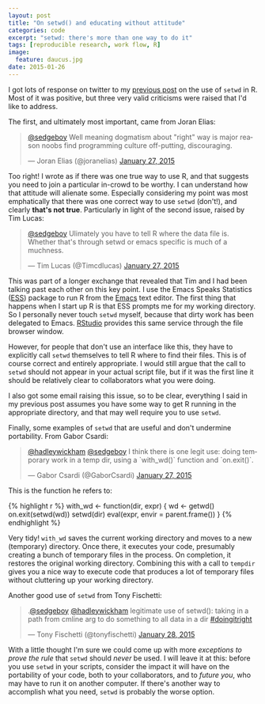 ```yaml
---
layout: post
title: "On setwd() and educating without attitude"
categories: code
excerpt: "setwd: there's more than one way to do it"
tags: [reproducible research, work flow, R]
image:
  feature: daucus.jpg
date: 2015-01-26
---
```


I got lots of response on twitter to my
[previous post](http://plantarum.ca/code/setwd/) on the use of `setwd` in
R. Most of it was positive, but three very valid criticisms were raised
that I'd like to address.

The first, and ultimately most important, came from Joran Elias:

<blockquote class="twitter-tweet" data-conversation="none" lang="en"><p><a href="https://twitter.com/sedgeboy">@sedgeboy</a> Well meaning dogmatism about &quot;right&quot; way is major reason noobs find programming culture off-putting, discouraging.</p>&mdash; Joran Elias (@joranelias) <a href="https://twitter.com/joranelias/status/559912734452510720">January 27, 2015</a></blockquote>
<script async src="//platform.twitter.com/widgets.js"
charset="utf-8"></script>

Too right! I wrote as if there was one true way to use R, and that suggests
you need to join a particular in-crowd to be worthy. I can understand how
that attitude will alienate some. Especially considering my point was most
emphatically that there was one correct way to use `setwd` (don't!), and
clearly **that's not true**. Particularly in light of the second issue,
raised by Tim Lucas:

<blockquote class="twitter-tweet" data-conversation="none" lang="en"><p><a href="https://twitter.com/sedgeboy">@sedgeboy</a> Ulimately you have to tell R where the data file is. Whether that&#39;s through setwd or emacs specific is much of a muchness.</p>&mdash; Tim Lucas (@Timcdlucas) <a href="https://twitter.com/Timcdlucas/status/560095707609448448">January 27, 2015</a></blockquote>
<script async src="//platform.twitter.com/widgets.js"
charset="utf-8"></script>

This was part of a longer exchange that revealed that Tim and I had been
talking past each other on this key point. I use the Emacs Speaks
Statistics ([ESS](http://ess.r-project.org/)) package to run R from the
[Emacs](https://www.gnu.org/software/emacs/) text editor. The first thing
that happens when I start up R is that ESS prompts me for my working
directory. So I personally never touch `setwd` myself, because that dirty
work has been delegated to Emacs. [RStudio](http://www.rstudio.com/)
provides this same service through the file browser window.

However, for people that don't use an interface like this, they have to
explicitly call `setwd` themselves to tell R where to find their files.
This is of course correct and entirely appropriate. I would still argue
that the call to `setwd` should not appear in your actual script file, but
if it was the first line it should be relatively clear to collaborators
what you were doing.

I also got some email raising this issue, so to be clear, everything I said
in my previous post assumes you have some way to get R running in the
appropriate directory, and that may well require you to use `setwd`.

Finally, some examples of `setwd` that are useful and don't undermine
portability. From Gabor Csardi:

<blockquote class="twitter-tweet" lang="en"><p><a href="https://twitter.com/hadleywickham">@hadleywickham</a> <a href="https://twitter.com/sedgeboy">@sedgeboy</a> I think there is one legit use: doing temporary work in a temp dir, using a `with_wd()` function and `on.exit()`.</p>&mdash; Gabor Csardi (@GaborCsardi) <a href="https://twitter.com/GaborCsardi/status/560075968589864960">January 27, 2015</a></blockquote>
<script async src="//platform.twitter.com/widgets.js"
charset="utf-8"></script>

This is the function he refers to:

{% highlight r %}
with_wd <- function(dir, expr) {
  wd <- getwd()
  on.exit(setwd(wd))
  setwd(dir)
  eval(expr, envir = parent.frame())
}
{% endhighlight %}

Very tidy! `with_wd` saves the current working directory and moves to a new
(temporary) directory. Once there, it executes your code, presumably
creating a bunch of temporary files in the process. On completion, it
restores the original working directory. Combining this with a call to
`tempdir` gives you a nice way to execute code that produces a lot of
temporary files without cluttering up your working directory.

Another good use of `setwd` from Tony Fischetti:

<blockquote class="twitter-tweet" data-conversation="none" lang="en"><p>.<a href="https://twitter.com/sedgeboy">@sedgeboy</a> <a href="https://twitter.com/hadleywickham">@hadleywickham</a> legitimate use of setwd(): taking in a path from cmline arg to do something to all data in a dir <a href="https://twitter.com/hashtag/doingitright?src=hash">#doingitright</a></p>&mdash; Tony Fischetti (@tonyfischetti) <a href="https://twitter.com/tonyfischetti/status/560283631755993088">January 28, 2015</a></blockquote>
<script async src="//platform.twitter.com/widgets.js"
charset="utf-8"></script>

With a little thought I'm sure we could come up with more *exceptions to
prove the rule* that `setwd` should *never* be used. I will leave it at
this: before you use `setwd` in your scripts, consider the impact it will
have on the portability of your code, both to your collaborators, and to
*future you*, who may have to run it on another computer. If there's
another way to accomplish what you need, `setwd` is probably the worse
option.

